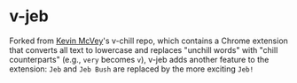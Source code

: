 # v-jeb

Forked from <a href="">Kevin McVey</a>'s v-chill repo, which contains a Chrome extension that converts all text to lowercase and replaces "unchill words" with "chill counterparts" (e.g., `very` becomes `v`), v-jeb adds another feature to the extension: `Jeb` and `Jeb Bush` are replaced by the more exciting `Jeb!`
